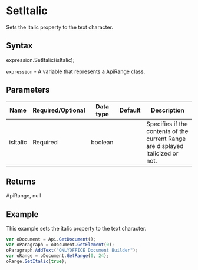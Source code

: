 # SetItalic

Sets the italic property to the text character.

## Syntax

expression.SetItalic(isItalic);

`expression` - A variable that represents a [ApiRange](../ApiRange.md) class.

## Parameters

| **Name** | **Required/Optional** | **Data type** | **Default** | **Description** |
| ------------- | ------------- | ------------- | ------------- | ------------- |
| isItalic | Required | boolean |  | Specifies if the contents of the current Range are displayed italicized or not. |

## Returns

ApiRange, null

## Example

This example sets the italic property to the text character.

```javascript
var oDocument = Api.GetDocument();
var oParagraph = oDocument.GetElement(0);
oParagraph.AddText("ONLYOFFICE Document Builder");
var oRange = oDocument.GetRange(0, 24);
oRange.SetItalic(true);
```

